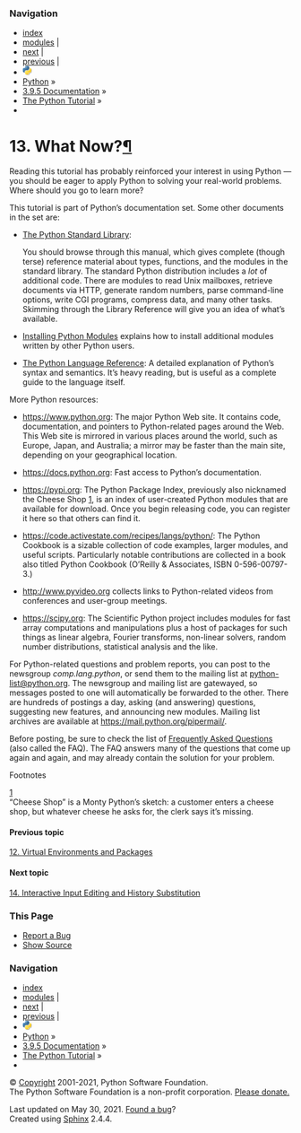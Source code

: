 ### Navigation

- [index](https://docs.python.org/3/genindex.html "General Index")
- [modules](https://docs.python.org/3/py-modindex.html "Python Module Index") |
- [next](interactive.html "14. Interactive Input Editing and History Substitution") |
- [previous](venv.html "12. Virtual Environments and Packages") |
- ![](../_static/py.png)
- [Python](https://www.python.org/) »
- [3.9.5 Documentation](https://docs.python.org/3/index.html) »
- [The Python Tutorial](index.html) »
-

<span id="tut-whatnow"></span>

# <span class="section-number">13. </span>What Now?<a href="#what-now" class="headerlink" title="Permalink to this headline">¶</a>

Reading this tutorial has probably reinforced your interest in using Python — you should be eager to apply Python to solving your real-world problems. Where should you go to learn more?

This tutorial is part of Python’s documentation set. Some other documents in the set are:

- <a href="https://docs.python.org/3/library/index.html#library-index" class="reference internal"><span class="std std-ref">The Python Standard Library</span></a>:

  You should browse through this manual, which gives complete (though terse) reference material about types, functions, and the modules in the standard library. The standard Python distribution includes a _lot_ of additional code. There are modules to read Unix mailboxes, retrieve documents via HTTP, generate random numbers, parse command-line options, write CGI programs, compress data, and many other tasks. Skimming through the Library Reference will give you an idea of what’s available.

- <a href="https://docs.python.org/3/installing/index.html#installing-index" class="reference internal"><span class="std std-ref">Installing Python Modules</span></a> explains how to install additional modules written by other Python users.

- <a href="https://docs.python.org/3/reference/index.html#reference-index" class="reference internal"><span class="std std-ref">The Python Language Reference</span></a>: A detailed explanation of Python’s syntax and semantics. It’s heavy reading, but is useful as a complete guide to the language itself.

More Python resources:

- <a href="https://www.python.org/" class="reference external">https://www.python.org</a>: The major Python Web site. It contains code, documentation, and pointers to Python-related pages around the Web. This Web site is mirrored in various places around the world, such as Europe, Japan, and Australia; a mirror may be faster than the main site, depending on your geographical location.

- <a href="https://docs.python.org/" class="reference external">https://docs.python.org</a>: Fast access to Python’s documentation.

- <a href="https://pypi.org/" class="reference external">https://pypi.org</a>: The Python Package Index, previously also nicknamed the Cheese Shop <a href="#id2" id="id1" class="footnote-reference brackets">1</a>, is an index of user-created Python modules that are available for download. Once you begin releasing code, you can register it here so that others can find it.

- <a href="https://code.activestate.com/recipes/langs/python/" class="reference external">https://code.activestate.com/recipes/langs/python/</a>: The Python Cookbook is a sizable collection of code examples, larger modules, and useful scripts. Particularly notable contributions are collected in a book also titled Python Cookbook (O’Reilly & Associates, ISBN 0-596-00797-3.)

- <a href="http://www.pyvideo.org/" class="reference external">http://www.pyvideo.org</a> collects links to Python-related videos from conferences and user-group meetings.

- <a href="https://scipy.org/" class="reference external">https://scipy.org</a>: The Scientific Python project includes modules for fast array computations and manipulations plus a host of packages for such things as linear algebra, Fourier transforms, non-linear solvers, random number distributions, statistical analysis and the like.

For Python-related questions and problem reports, you can post to the newsgroup _comp.lang.python_, or send them to the mailing list at <a href="mailto:python-list%40python.org" class="reference external">python-list<span>@</span>python<span>.</span>org</a>. The newsgroup and mailing list are gatewayed, so messages posted to one will automatically be forwarded to the other. There are hundreds of postings a day, asking (and answering) questions, suggesting new features, and announcing new modules. Mailing list archives are available at <a href="https://mail.python.org/pipermail/" class="reference external">https://mail.python.org/pipermail/</a>.

Before posting, be sure to check the list of <a href="https://docs.python.org/3/faq/index.html#faq-index" class="reference internal"><span class="std std-ref">Frequently Asked Questions</span></a> (also called the FAQ). The FAQ answers many of the questions that come up again and again, and may already contain the solution for your problem.

Footnotes

<span class="brackets"><a href="#id1" class="fn-backref">1</a></span>  
“Cheese Shop” is a Monty Python’s sketch: a customer enters a cheese shop, but whatever cheese he asks for, the clerk says it’s missing.

#### Previous topic

[<span class="section-number">12. </span>Virtual Environments and Packages](venv.html "previous chapter")

#### Next topic

[<span class="section-number">14. </span>Interactive Input Editing and History Substitution](interactive.html "next chapter")

### This Page

- [Report a Bug](https://docs.python.org/3/bugs.html)
- [Show Source](https://github.com/python/cpython/blob/3.9/Doc/tutorial/whatnow.rst)

### Navigation

- [index](https://docs.python.org/3/genindex.html "General Index")
- [modules](https://docs.python.org/3/py-modindex.html "Python Module Index") |
- [next](interactive.html "14. Interactive Input Editing and History Substitution") |
- [previous](venv.html "12. Virtual Environments and Packages") |
- ![](../_static/py.png)
- [Python](https://www.python.org/) »
- [3.9.5 Documentation](https://docs.python.org/3/index.html) »
- [The Python Tutorial](index.html) »
-

© [Copyright](https://docs.python.org/3/copyright.html) 2001-2021, Python Software Foundation.  
The Python Software Foundation is a non-profit corporation. [Please donate.](https://www.python.org/psf/donations/)

Last updated on May 30, 2021. [Found a bug](https://docs.python.org/3/bugs.html)?  
Created using [Sphinx](https://www.sphinx-doc.org/) 2.4.4.
